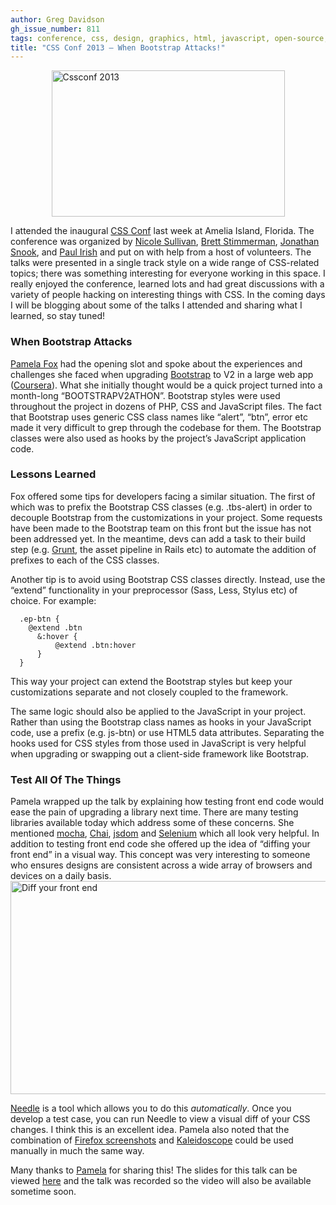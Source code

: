 ```yaml
---
author: Greg Davidson
gh_issue_number: 811
tags: conference, css, design, graphics, html, javascript, open-source, testing, tips, tools
title: "CSS Conf 2013 —​ When Bootstrap Attacks!"
---
```


<img alt="Cssconf 2013" border="0" height="234" src="/blog/2013/06/03/css-conf-2013-when-bootstrap-attacks/image-0.png" style="display:block; margin-left:auto; margin-right:auto;" title="cssconf-2013.png" width="373"/>

I attended the inaugural [CSS Conf](https://web.archive.org/web/20130629170825/http://cssconf.com/speakers.html) last week at Amelia Island, Florida. The conference was organized by [Nicole Sullivan](http://www.stubbornella.org/), [Brett Stimmerman](http://brett.stimmerman.com/), [Jonathan Snook](https://snook.ca/), and [Paul Irish](https://www.paulirish.com/) and put on with help from a host of volunteers. The talks were presented in a single track style on a wide range of CSS-related topics; there was something interesting for everyone working in this space. I really enjoyed the conference, learned lots and had great discussions with a variety of people hacking on interesting things with CSS. In the coming days I will be blogging about some of the talks I attended and sharing what I learned, so stay tuned!

### When Bootstrap Attacks

[Pamela Fox](http://www.pamelafox.org/) had the opening slot and spoke about the experiences and challenges she faced when upgrading [Bootstrap](https://getbootstrap.com/2.3.2/) to V2 in a large web app ([Coursera](https://www.coursera.org/)). What she initially thought would be a quick project turned into a month-long “BOOTSTRAPV2ATHON”. Bootstrap styles were used throughout the project in dozens of PHP, CSS and JavaScript files. The fact that Bootstrap uses generic CSS class names like “alert”, “btn”, error etc made it very difficult to grep through the codebase for them. The Bootstrap classes were also used as hooks by the project’s JavaScript application code.


### Lessons Learned

Fox offered some tips for developers facing a similar situation. The first of which was to prefix the Bootstrap CSS classes (e.g. .tbs-alert) in order to decouple Bootstrap from the customizations in your project. Some requests have been made to the Bootstrap team on this front but the issue has not been addressed yet. In the meantime, devs can add a task to their build step (e.g. [Grunt](https://gruntjs.com/), the asset pipeline in Rails etc) to automate the addition of prefixes to each of the CSS classes.

Another tip is to avoid using Bootstrap CSS classes directly. Instead, use the “extend” functionality in your preprocessor (Sass, Less, Stylus etc) of choice. For example:

```
  .ep-btn {
    @extend .btn
      &:hover {
          @extend .btn:hover
      }
  }
```

This way your project can extend the Bootstrap styles but keep your customizations separate and not closely coupled to the framework.

The same logic should also be applied to the JavaScript in your project. Rather than using the Bootstrap class names as hooks in your JavaScript code, use a prefix (e.g. js-btn) or use HTML5 data attributes. Separating the hooks used for CSS styles from those used in JavaScript is very helpful when upgrading or swapping out a client-side framework like Bootstrap.

### Test All Of The Things

Pamela wrapped up the talk by explaining how testing front end code would ease the pain of upgrading a library next time. There are many testing libraries available today which address some of these concerns. She mentioned [mocha](https://mochajs.org/), [Chai](http://www.chaijs.com/), [jsdom](https://github.com/jsdom/jsdom) and [Selenium](https://docs.seleniumhq.org/) which all look very helpful. In addition to testing front end code she offered up the idea of “diffing your front end” in a visual way. This concept was very interesting to someone who ensures designs are consistent across a wide array of browsers and devices on a daily basis.
<img alt="Diff your front end" border="0" height="341" src="/blog/2013/06/03/css-conf-2013-when-bootstrap-attacks/image-1.png" style="display:block; margin-left:auto; margin-right:auto;" title="diff-your-front-end.png" width="559"/>

[Needle](https://github.com/python-needle/needle) is a tool which allows you to do this *automatically*. Once you develop a test case, you can run Needle to view a visual diff of your CSS changes. I think this is an excellent idea. Pamela also noted that the combination of [Firefox screenshots](https://support.mozilla.org/en-US/questions/940991) and [Kaleidoscope](https://www.kaleidoscopeapp.com/) could be used manually in much the same way.

Many thanks to [Pamela](https://twitter.com/pamelafox) for sharing this! The slides for this talk can be viewed [here](http://slides.com/pamelafox/when-bootstrap-attacks#/) and the talk was recorded so the video will also be available sometime soon.


